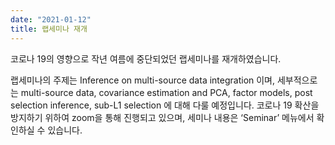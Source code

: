 ```yaml
---
date: "2021-01-12"
title: 랩세미나 재개
---
```


코로나 19의 영향으로 작년 여름에 중단되었던 랩세미나를 재개하였습니다. 

<!--more-->

랩세미나의 주제는 Inference on multi-source data integration 이며, 세부적으로는 multi-source data, covariance estimation and PCA, factor models, post selection inference, sub-L1 selection 에 대해 다룰 예정입니다. 코로나 19 확산을 방지하기 위하여 zoom을 통해 진행되고 있으며, 세미나 내용은 ‘Seminar’ 메뉴에서 확인하실 수 있습니다.